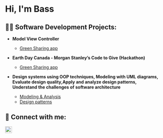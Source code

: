 <h1>Hi, I'm Bass</h1>

<h2>👨‍💻 Software Development Projects:</h2>

- <b>Model View Controller</b>
  - [Green Sharing app](√\https://github.com/BasselAssi/Model-View-Controller)

- <b>Earth Day Canada - Morgan Stanley’s Code to Give (Hackathon)</b>
  - [Green Sharing app](https://github.com/BasselAssi/Green_Sharing)
    
- <b>Design systems using OOP techniques, Modeling with UML diagrams, Evaluate design quality,Apply and analyze design patterns, Understand the challenges of software architecture </b>
  - [Modeling & Analysis](https://github.com/BasselAssi/Software-analysis-and-design/tree/main/TP2)
  - [Design patterns](https://github.com/BasselAssi/Software-analysis-and-design/tree/main/TP3)

<!--
<h2>👨‍💻 Cybersecurity Analyst Projects:</h2>
-->
<h2> 🤳 Connect with me:</h2>

[<img align="left" alt="BasselAssi | LinkedIn" width="22px" src="https://cdn.jsdelivr.net/npm/simple-icons@v3/icons/linkedin.svg" />][linkedin]

[linkedin]: https://www.linkedin.com/in/bassel-assi/

<!--
**BasselAssi/BasselAssi** is a ✨ _special_ ✨ repository because its `README.md` (this file) appears on your GitHub profile.

Here are some ideas to get you started:

- 🔭 I’m currently working on ...
- 🌱 I’m currently learning ...
- 👯 I’m looking to collaborate on ...
- 🤔 I’m looking for help with ...
- 💬 Ask me about ...
- 📫 How to reach me: ...
- 😄 Pronouns: ...
- ⚡ Fun fact: ...
-->
